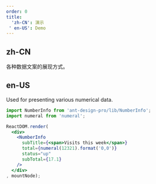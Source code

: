 ```yaml
---
order: 0
title: 
  'zh-CN': 演示
 ' en-US': Demo
---
```


## zh-CN

各种数据文案的展现方式。

## en-US

Used for presenting various numerical data.

````jsx
import NumberInfo from 'ant-design-pro/lib/NumberInfo';
import numeral from 'numeral';

ReactDOM.render(
  <div>
    <NumberInfo
      subTitle={<span>Visits this week</span>}
      total={numeral(12321).format('0,0')}
      status="up"
      subTotal={17.1}
    />
  </div>
, mountNode);
````
